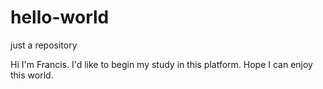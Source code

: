 # hello-world
just a repository

Hi I'm Francis. I'd like to begin my study in this platform.
Hope I can enjoy this world.
